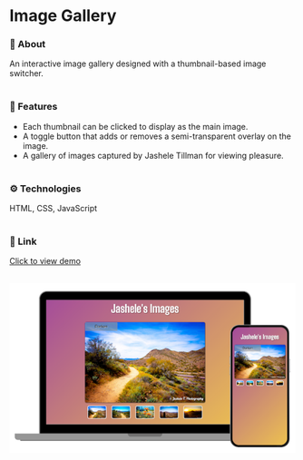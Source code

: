 # Image Gallery

### 💬 About
An interactive image gallery designed with a thumbnail-based image switcher.
<br><br>


### 🧩 Features
- Each thumbnail can be clicked to display as the main image.
- A toggle button that adds or removes a semi-transparent overlay on the image.
- A gallery of images captured by Jashele Tillman for viewing pleasure.
<br><br>



### ⚙️ Technologies
HTML, CSS, JavaScript
<br><br>



### 🔗 Link
[Click to view demo](https://jasheloper.github.io/img-gallery-js-2/)
<br><br>


[![Color Tile Playground preview](/images/image-gallery.png)](https://jasheloper.github.io/img-gallery-js-2/)

